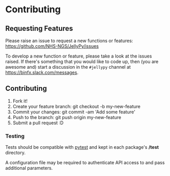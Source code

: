 # Contributing

## Requesting Features

Please raise an issue to request a new functions or features:
https://github.com/NHS-NGS/JellyPy/issues

To develop a new function or feature, please take a look at the issues raised. If there's something that you would like to code up, then (you are awesome and) start a discussion in the `#jellypy` channel at https://binfx.slack.com/messages.

## Contributing

1. Fork it!
1. Create your feature branch: git checkout -b my-new-feature
1. Commit your changes: git commit -am 'Add some feature'
1. Push to the branch: git push origin my-new-feature
1. Submit a pull request :D

### Testing

Tests should be compatible with [pytest](https://pytest.readthedocs.io/en/2.7.3/index.html) and kept in each package's **/test** directory.

A configuration file may be required to authenticate API access to and pass additional parameters.
